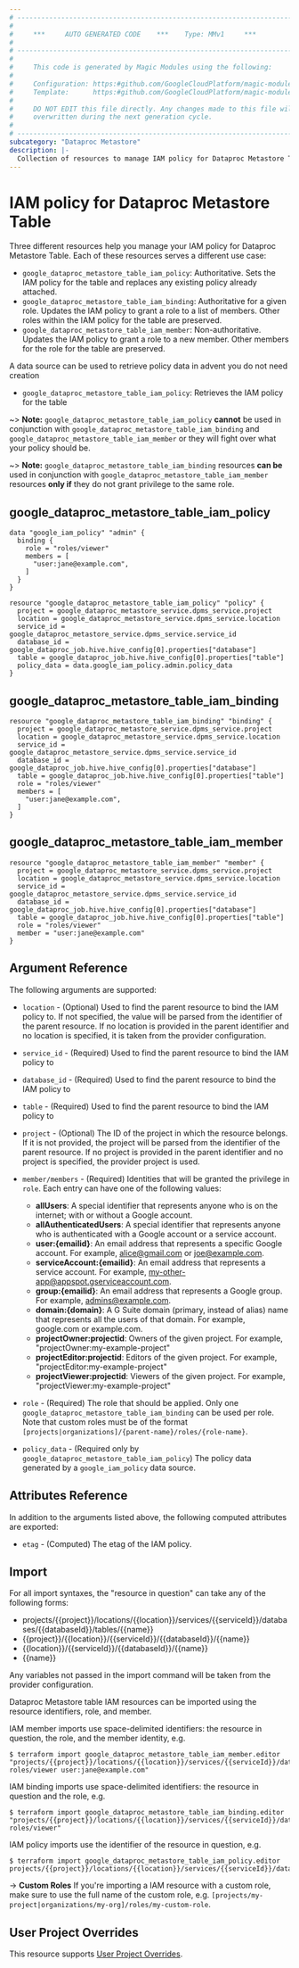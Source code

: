 ```yaml
---
# ----------------------------------------------------------------------------
#
#     ***     AUTO GENERATED CODE    ***    Type: MMv1     ***
#
# ----------------------------------------------------------------------------
#
#     This code is generated by Magic Modules using the following:
#
#     Configuration: https:#github.com/GoogleCloudPlatform/magic-modules/tree/main/mmv1/products/metastore/Table.yaml
#     Template:      https:#github.com/GoogleCloudPlatform/magic-modules/tree/main/mmv1/templates/terraform/resource_iam.html.markdown.tmpl
#
#     DO NOT EDIT this file directly. Any changes made to this file will be
#     overwritten during the next generation cycle.
#
# ----------------------------------------------------------------------------
subcategory: "Dataproc Metastore"
description: |-
  Collection of resources to manage IAM policy for Dataproc Metastore Table
---
```


# IAM policy for Dataproc Metastore Table

Three different resources help you manage your IAM policy for Dataproc Metastore Table. Each of these resources serves a different use case:

* `google_dataproc_metastore_table_iam_policy`: Authoritative. Sets the IAM policy for the table and replaces any existing policy already attached.
* `google_dataproc_metastore_table_iam_binding`: Authoritative for a given role. Updates the IAM policy to grant a role to a list of members. Other roles within the IAM policy for the table are preserved.
* `google_dataproc_metastore_table_iam_member`: Non-authoritative. Updates the IAM policy to grant a role to a new member. Other members for the role for the table are preserved.

A data source can be used to retrieve policy data in advent you do not need creation

* `google_dataproc_metastore_table_iam_policy`: Retrieves the IAM policy for the table

~> **Note:** `google_dataproc_metastore_table_iam_policy` **cannot** be used in conjunction with `google_dataproc_metastore_table_iam_binding` and `google_dataproc_metastore_table_iam_member` or they will fight over what your policy should be.

~> **Note:** `google_dataproc_metastore_table_iam_binding` resources **can be** used in conjunction with `google_dataproc_metastore_table_iam_member` resources **only if** they do not grant privilege to the same role.



## google_dataproc_metastore_table_iam_policy

```hcl
data "google_iam_policy" "admin" {
  binding {
    role = "roles/viewer"
    members = [
      "user:jane@example.com",
    ]
  }
}

resource "google_dataproc_metastore_table_iam_policy" "policy" {
  project = google_dataproc_metastore_service.dpms_service.project
  location = google_dataproc_metastore_service.dpms_service.location
  service_id = google_dataproc_metastore_service.dpms_service.service_id
  database_id = google_dataproc_job.hive.hive_config[0].properties["database"]
  table = google_dataproc_job.hive.hive_config[0].properties["table"]
  policy_data = data.google_iam_policy.admin.policy_data
}
```

## google_dataproc_metastore_table_iam_binding

```hcl
resource "google_dataproc_metastore_table_iam_binding" "binding" {
  project = google_dataproc_metastore_service.dpms_service.project
  location = google_dataproc_metastore_service.dpms_service.location
  service_id = google_dataproc_metastore_service.dpms_service.service_id
  database_id = google_dataproc_job.hive.hive_config[0].properties["database"]
  table = google_dataproc_job.hive.hive_config[0].properties["table"]
  role = "roles/viewer"
  members = [
    "user:jane@example.com",
  ]
}
```

## google_dataproc_metastore_table_iam_member

```hcl
resource "google_dataproc_metastore_table_iam_member" "member" {
  project = google_dataproc_metastore_service.dpms_service.project
  location = google_dataproc_metastore_service.dpms_service.location
  service_id = google_dataproc_metastore_service.dpms_service.service_id
  database_id = google_dataproc_job.hive.hive_config[0].properties["database"]
  table = google_dataproc_job.hive.hive_config[0].properties["table"]
  role = "roles/viewer"
  member = "user:jane@example.com"
}
```


## Argument Reference

The following arguments are supported:

* `location` - (Optional)  Used to find the parent resource to bind the IAM policy to. If not specified,
  the value will be parsed from the identifier of the parent resource. If no location is provided in the parent identifier and no
  location is specified, it is taken from the provider configuration.
* `service_id` - (Required)  Used to find the parent resource to bind the IAM policy to
* `database_id` - (Required)  Used to find the parent resource to bind the IAM policy to
* `table` - (Required) Used to find the parent resource to bind the IAM policy to

* `project` - (Optional) The ID of the project in which the resource belongs.
    If it is not provided, the project will be parsed from the identifier of the parent resource. If no project is provided in the parent identifier and no project is specified, the provider project is used.

* `member/members` - (Required) Identities that will be granted the privilege in `role`.
  Each entry can have one of the following values:
  * **allUsers**: A special identifier that represents anyone who is on the internet; with or without a Google account.
  * **allAuthenticatedUsers**: A special identifier that represents anyone who is authenticated with a Google account or a service account.
  * **user:{emailid}**: An email address that represents a specific Google account. For example, alice@gmail.com or joe@example.com.
  * **serviceAccount:{emailid}**: An email address that represents a service account. For example, my-other-app@appspot.gserviceaccount.com.
  * **group:{emailid}**: An email address that represents a Google group. For example, admins@example.com.
  * **domain:{domain}**: A G Suite domain (primary, instead of alias) name that represents all the users of that domain. For example, google.com or example.com.
  * **projectOwner:projectid**: Owners of the given project. For example, "projectOwner:my-example-project"
  * **projectEditor:projectid**: Editors of the given project. For example, "projectEditor:my-example-project"
  * **projectViewer:projectid**: Viewers of the given project. For example, "projectViewer:my-example-project"

* `role` - (Required) The role that should be applied. Only one
    `google_dataproc_metastore_table_iam_binding` can be used per role. Note that custom roles must be of the format
    `[projects|organizations]/{parent-name}/roles/{role-name}`.

* `policy_data` - (Required only by `google_dataproc_metastore_table_iam_policy`) The policy data generated by
  a `google_iam_policy` data source.

## Attributes Reference

In addition to the arguments listed above, the following computed attributes are
exported:

* `etag` - (Computed) The etag of the IAM policy.

## Import

For all import syntaxes, the "resource in question" can take any of the following forms:

* projects/{{project}}/locations/{{location}}/services/{{serviceId}}/databases/{{databaseId}}/tables/{{name}}
* {{project}}/{{location}}/{{serviceId}}/{{databaseId}}/{{name}}
* {{location}}/{{serviceId}}/{{databaseId}}/{{name}}
* {{name}}

Any variables not passed in the import command will be taken from the provider configuration.

Dataproc Metastore table IAM resources can be imported using the resource identifiers, role, and member.

IAM member imports use space-delimited identifiers: the resource in question, the role, and the member identity, e.g.
```
$ terraform import google_dataproc_metastore_table_iam_member.editor "projects/{{project}}/locations/{{location}}/services/{{serviceId}}/databases/{{databaseId}}/tables/{{table}} roles/viewer user:jane@example.com"
```

IAM binding imports use space-delimited identifiers: the resource in question and the role, e.g.
```
$ terraform import google_dataproc_metastore_table_iam_binding.editor "projects/{{project}}/locations/{{location}}/services/{{serviceId}}/databases/{{databaseId}}/tables/{{table}} roles/viewer"
```

IAM policy imports use the identifier of the resource in question, e.g.
```
$ terraform import google_dataproc_metastore_table_iam_policy.editor projects/{{project}}/locations/{{location}}/services/{{serviceId}}/databases/{{databaseId}}/tables/{{table}}
```

-> **Custom Roles** If you're importing a IAM resource with a custom role, make sure to use the
 full name of the custom role, e.g. `[projects/my-project|organizations/my-org]/roles/my-custom-role`.

## User Project Overrides

This resource supports [User Project Overrides](https://registry.terraform.io/providers/hashicorp/google/latest/docs/guides/provider_reference#user_project_override).
